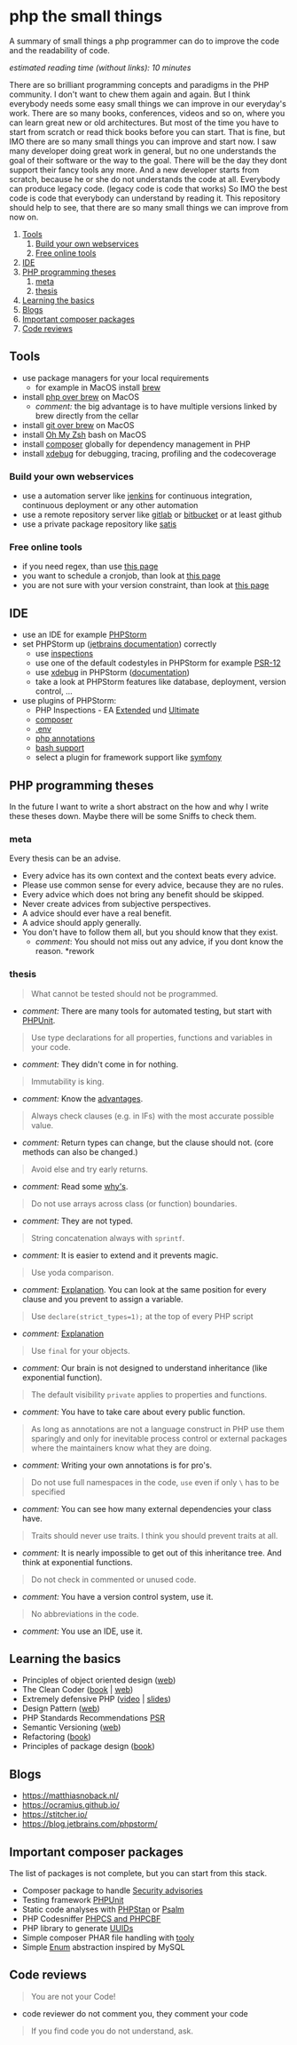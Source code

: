 # php the small things
A summary of small things a php programmer can do to improve the code and the readability of code.

*estimated reading time (without links): 10 minutes*

There are so brilliant programming concepts and paradigms in the PHP community. I don't want to chew them again and again. 
But I think everybody needs some easy small things we can improve in our everyday's work. 
There are so many books, conferences, videos and so on, where you can learn great new or old architectures. 
But most of the time you have to start from scratch or read thick books before you can start. 
That is fine, but IMO there are so many small things you can improve and start now. 
I saw many developer doing great work in general, but no one understands the goal of their software or the way to the goal. 
There will be the day they dont support their fancy tools any more. 
And a new developer starts from scratch, because he or she do not understands the code at all. 
Everybody can produce legacy code. (legacy code is code that works) So IMO the best code is code that everybody can understand by reading it. 
This repository should help to see, that there are so many small things we can improve from now on.     

1. [Tools](#tools)
    1. [Build your own webservices](#build-your-own-webservices)
    1. [Free online tools](#free-online-tools)
1. [IDE](#ide)
1. [PHP programming theses](#php-programming-theses)
    1. [meta](#meta)
    1. [thesis](#thesis)
1. [Learning the basics](#learning-the-basics)
1. [Blogs](#blogs)
1. [Important composer packages](#important-composer-packages)
1. [Code reviews](#code-reviews)

## Tools
* use package managers for your local requirements
    * for example in MacOS install [brew](https://brew.sh/index_de)
* install [php over brew](https://formulae.brew.sh/formula/php) on MacOS
    * *comment:* the big advantage is to have multiple versions linked by brew directly from the cellar 
* install [git over brew](https://gist.github.com/derhuerst/1b15ff4652a867391f03) on MacOS
* install [Oh My Zsh](https://github.com/ohmyzsh/ohmyzsh) bash on MacOS
* install [composer](https://getcomposer.org/download/) globally for dependency management in PHP
* install [xdebug](https://xdebug.org/docs/install) for debugging, tracing, profiling and the codecoverage

### Build your own webservices
* use a automation server like [jenkins](https://jenkins.io/) for continuous integration, continuous deployment or any other automation
* use a remote repository server like [gitlab](https://about.gitlab.com/) or [bitbucket](https://bitbucket.org/) or at least github 
* use a private package repository like [satis](https://github.com/composer/satis)

### Free online tools
* if you need regex, than use [this page](https://regex101.com/)
* you want to schedule a cronjob, than look at [this page](https://crontab.guru/)
* you are not sure with your version constraint, than look at [this page](https://jubianchi.github.io/semver-check/#/)  

## IDE
* use an IDE for example [PHPStorm](https://www.jetbrains.com/phpstorm/) 
* set PHPStorm up ([jetbrains documentation](https://www.jetbrains.com/help/phpstorm/configuring-php-development-environment.html)) correctly 
    * use [inspections](https://www.jetbrains.com/help/phpstorm/code-inspection.html) 
    * use one of the default codestyles in PHPStorm for example [PSR-12](https://www.php-fig.org/psr/psr-12/)
    * use [xdebug](https://xdebug.org/) in PHPStorm ([documentation](https://www.jetbrains.com/help/phpstorm/configuring-xdebug.html))
    * take a look at PHPStorm features like database, deployment, version control, ...
* use plugins of PHPStorm:
    * PHP Inspections - EA [Extended](https://plugins.jetbrains.com/plugin/7622-php-inspections-ea-extended-) und [Ultimate](https://plugins.jetbrains.com/plugin/10215-php-inspections-ea-ultimate-)
    * [composer](https://plugins.jetbrains.com/plugin/index?xmlId=org.psliwa.idea.composer)
    * [.env](https://plugins.jetbrains.com/plugin/9525--env-files-support)
    * [php annotations](https://plugins.jetbrains.com/plugin/7320-php-annotations)
    * [bash support](https://plugins.jetbrains.com/plugin/4230-bashsupport)
    * select a plugin for framework support like [symfony](https://plugins.jetbrains.com/plugin/7219-symfony-support)

## PHP programming theses
In the future I want to write a short abstract on the how and why I write these theses down. 
Maybe there will be some Sniffs to check them.

### meta
Every thesis can be an advise.
* Every advice has its own context and the context beats every advice.
* Please use common sense for every advice, because they are no rules.
* Every advice which does not bring any benefit should be skipped.
* Never create advices from subjective perspectives.
* A advice should ever have a real benefit.
* A advice should apply generally.
* You don't have to follow them all, but you should know that they exist. 
    * *comment*: You should not miss out any advice, if you dont know the reason. *rework

### thesis
> What cannot be tested should not be programmed.
* *comment:* There are many tools for automated testing, but start with [PHPUnit](https://phpunit.de/).
> Use type declarations for all properties, functions and variables in your code.
* *comment:* They didn't come in for nothing.
> Immutability is king.
* *comment:* Know the [advantages](https://hackernoon.com/5-benefits-of-immutable-objects-worth-considering-for-your-next-project-f98e7e85b6ac).  
> Always check clauses (e.g. in IFs) with the most accurate possible value.
* *comment:* Return types can change, but the clause should not. (core methods can also be changed.)
> Avoid else and try early returns.
* *comment:* Read some [why's](https://szymonkrajewski.pl/why-should-you-return-early/).
> Do not use arrays across class (or function) boundaries.
* *comment:* They are not typed.
> String concatenation always with `sprintf`.
* *comment:* It is easier to extend and it prevents magic.
> Use yoda comparison.
* *comment:* [Explanation](https://knowthecode.io/yoda-conditions-yoda-not-yoda). 
You can look at the same position for every clause and you prevent to assign a variable. 
> Use `declare(strict_types=1);` at the top of every PHP script
* *comment:* [Explanation](https://www.brainbell.com/php/strict-type.html)  
> Use `final` for your objects.
* *comment:* Our brain is not designed to understand inheritance (like exponential function).
> The default visibility `private` applies to properties and functions.
* *comment:* You have to take care about every public function.
> As long as annotations are not a language construct in PHP use them sparingly and only for inevitable process control
> or external packages where the maintainers know what they are doing.
* *comment:* Writing your own annotations is for pro's.
> Do not use full namespaces in the code, `use` even if only `\` has to be specified
* *comment:* You can see how many external dependencies your class have. 
> Traits should never use traits. I think you should prevent traits at all. 
* *comment:* It is nearly impossible to get out of this inheritance tree. And think at exponential functions.
> Do not check in commented or unused code.
* *comment:* You have a version control system, use it.
> No abbreviations in the code.
* *comment:* You use an IDE, use it.

## Learning the basics
* Principles of object oriented design ([web](http://butunclebob.com/ArticleS.UncleBob.PrinciplesOfOod))
* The Clean Coder ([book](https://www.amazon.de/Clean-Coder-Conduct-Professional-Programmers/dp/0137081073) | [web](https://clean-code-developer.de/))
* Extremely defensive PHP ([video](https://www.youtube.com/watch?v=8d2AtAGJPno) | [slides](https://ocramius.github.io/extremely-defensive-php/))
* Design Pattern ([web](https://designpatternsphp.readthedocs.io/en/latest/README.html))
* PHP Standards Recommendations [PSR](https://www.php-fig.org/psr/)
* Semantic Versioning ([web](https://semver.org/))
* Refactoring ([book](https://www.amazon.de/Refactoring-Improving-Design-Existing-Technology/dp/0201485672))
* Principles of package design ([book](https://www.amazon.de/Principles-Package-Design-Creating-Components/dp/1484241185))

## Blogs
* https://matthiasnoback.nl/
* https://ocramius.github.io/
* https://stitcher.io/ 
* https://blog.jetbrains.com/phpstorm/

## Important composer packages
The list of packages is not complete, but you can start from this stack.
* Composer package to handle [Security advisories](https://github.com/Roave/SecurityAdvisoriesBuilder) 
* Testing framework [PHPUnit](https://github.com/sebastianbergmann/phpunit)
* Static code analyses with [PHPStan](https://github.com/phpstan/phpstan) or [Psalm](https://github.com/vimeo/psalm)
* PHP Codesniffer [PHPCS and PHPCBF](https://github.com/squizlabs/PHP_CodeSniffer)
* PHP library to generate [UUIDs](https://github.com/ramsey/uuid) 
* Simple composer PHAR file handling with [tooly](https://github.com/tommy-muehle/tooly-composer-script) 
* Simple [Enum](https://github.com/freshp/php-enumeration) abstraction inspired by MySQL 

## Code reviews
> You are not your Code!
* code reviewer do not comment you, they comment your code
> If you find code you do not understand, ask.
